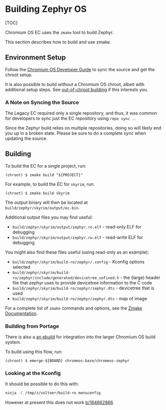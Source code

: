 # Building Zephyr OS

[TOC]

Chromium OS EC uses the `zmake` tool to build Zephyr.

This section describes how to build and use zmake.

## Environment Setup

Follow the [Chromium OS Developer Guide] to sync the source and get
the chroot setup.

It is also possible to build without a Chromium OS chroot, albeit with
additional setup steps.  See [out-of-chroot building] if this
interests you.

### A Note on Syncing the Source

The Legacy EC required only a single repository, and thus, it was common
for developers to sync just the EC repository using `repo sync .`.

Since the Zephyr build relies on multiple repositories, doing so will
likely end you up in a broken state.  Please be sure to do a complete
sync when updating the source.

## Building

To build the EC for a single project, run:

``` shellsession
(chroot) $ zmake build "${PROJECT}"
```

For example, to build the EC for `skyrim`, run:

``` shellsession
(chroot) $ zmake build skyrim
```

The output binary will then be located at `build/zephyr/skyrim/output/ec.bin`.

Additional output files you may find useful:

*   `build/zephyr/skyrim/output/zephyr.ro.elf` - read-only ELF for debugging
*   `build/zephyr/skyrim/output/zephyr.rw.elf` - read-write ELF for debugging

You might also find these files useful (using read-only as an example):

*   `build/zephyr/skyrim/build-ro/zephyr/.config` - Kconfig options selected
*   `build/zephyr/skyrim/build-ro/zephyr/include/generated/devicetree_unfixed.h` - the (large)
    header file that zephyr uses to provide devicetree information to the C code
*   `build/zephyr/skyrim/build-ro/zephyr/zephyr.dts` - devicetree that is used
*   `build/zephyr/skyrim/build-ro/zephyr/zephyr.dts` - map of image

For a complete list of `zmake` commands and options, see the
[Zmake Documentation].

### Building from Portage

There is also a [an ebuild] for integration into the larger Chromium
OS build system.

To build using this flow, run:

``` shellsession
(chroot) $ emerge-${BOARD} chromeos-base/chromeos-zephyr
```

### Looking at the Kconfig

It should be possible to do this with:

```bash
ninja -C /tmp/z/volteer/build-ro menuconfig
```

However at present this does not work [b/184662866](http://b/184662866).


[Chromium OS Developer Guide]: https://chromium.googlesource.com/chromiumos/docs/+/HEAD/developer_guide.md
[Zmake Documentation]: ../../zephyr/zmake/README.md
[an ebuild]: https://chromium.googlesource.com/chromiumos/overlays/chromiumos-overlay/+/HEAD/chromeos-base/chromeos-zephyr/chromeos-zephyr-9999.ebuild
[out-of-chroot building]: ./out_of_chroot.md
